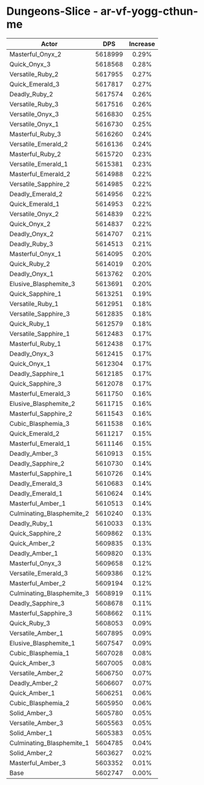 # Dungeons-Slice - ar-vf-yogg-cthun-me
| Actor | DPS | Increase |
|---|:---:|:---:|
|Masterful_Onyx_2|5618999|0.29%|
|Quick_Onyx_3|5618568|0.28%|
|Versatile_Ruby_2|5617955|0.27%|
|Quick_Emerald_3|5617817|0.27%|
|Deadly_Ruby_2|5617574|0.26%|
|Versatile_Ruby_3|5617516|0.26%|
|Versatile_Onyx_3|5616830|0.25%|
|Versatile_Onyx_1|5616730|0.25%|
|Masterful_Ruby_3|5616260|0.24%|
|Versatile_Emerald_2|5616136|0.24%|
|Masterful_Ruby_2|5615720|0.23%|
|Versatile_Emerald_1|5615381|0.23%|
|Masterful_Emerald_2|5614988|0.22%|
|Versatile_Sapphire_2|5614985|0.22%|
|Deadly_Emerald_2|5614956|0.22%|
|Quick_Emerald_1|5614953|0.22%|
|Versatile_Onyx_2|5614839|0.22%|
|Quick_Onyx_2|5614837|0.22%|
|Deadly_Onyx_2|5614707|0.21%|
|Deadly_Ruby_3|5614513|0.21%|
|Masterful_Onyx_1|5614095|0.20%|
|Quick_Ruby_2|5614019|0.20%|
|Deadly_Onyx_1|5613762|0.20%|
|Elusive_Blasphemite_3|5613691|0.20%|
|Quick_Sapphire_1|5613251|0.19%|
|Versatile_Ruby_1|5612951|0.18%|
|Versatile_Sapphire_3|5612835|0.18%|
|Quick_Ruby_1|5612579|0.18%|
|Versatile_Sapphire_1|5612483|0.17%|
|Masterful_Ruby_1|5612438|0.17%|
|Deadly_Onyx_3|5612415|0.17%|
|Quick_Onyx_1|5612304|0.17%|
|Deadly_Sapphire_1|5612185|0.17%|
|Quick_Sapphire_3|5612078|0.17%|
|Masterful_Emerald_3|5611750|0.16%|
|Elusive_Blasphemite_2|5611715|0.16%|
|Masterful_Sapphire_2|5611543|0.16%|
|Cubic_Blasphemia_3|5611538|0.16%|
|Quick_Emerald_2|5611217|0.15%|
|Masterful_Emerald_1|5611146|0.15%|
|Deadly_Amber_3|5610913|0.15%|
|Deadly_Sapphire_2|5610730|0.14%|
|Masterful_Sapphire_1|5610726|0.14%|
|Deadly_Emerald_3|5610683|0.14%|
|Deadly_Emerald_1|5610624|0.14%|
|Masterful_Amber_1|5610513|0.14%|
|Culminating_Blasphemite_2|5610240|0.13%|
|Deadly_Ruby_1|5610033|0.13%|
|Quick_Sapphire_2|5609862|0.13%|
|Quick_Amber_2|5609835|0.13%|
|Deadly_Amber_1|5609820|0.13%|
|Masterful_Onyx_3|5609658|0.12%|
|Versatile_Emerald_3|5609386|0.12%|
|Masterful_Amber_2|5609194|0.12%|
|Culminating_Blasphemite_3|5608919|0.11%|
|Deadly_Sapphire_3|5608678|0.11%|
|Masterful_Sapphire_3|5608662|0.11%|
|Quick_Ruby_3|5608053|0.09%|
|Versatile_Amber_1|5607895|0.09%|
|Elusive_Blasphemite_1|5607547|0.09%|
|Cubic_Blasphemia_1|5607028|0.08%|
|Quick_Amber_3|5607005|0.08%|
|Versatile_Amber_2|5606750|0.07%|
|Deadly_Amber_2|5606607|0.07%|
|Quick_Amber_1|5606251|0.06%|
|Cubic_Blasphemia_2|5605950|0.06%|
|Solid_Amber_3|5605780|0.05%|
|Versatile_Amber_3|5605563|0.05%|
|Solid_Amber_1|5605383|0.05%|
|Culminating_Blasphemite_1|5604785|0.04%|
|Solid_Amber_2|5603627|0.02%|
|Masterful_Amber_3|5603352|0.01%|
|Base|5602747|0.00%|
